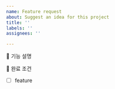 ```yaml
---
name: Feature request
about: Suggest an idea for this project
title: ''
labels: ''
assignees: ''

---
```


📌 기능 설명


📑 완료 조건
- [ ] feature
